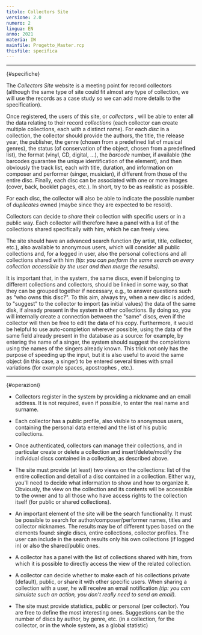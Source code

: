 ```yaml
---
titolo: Collectors Site
versione: 2.0
numero: 2
lingua: EN
anno: 2021
materia: IW
mainfile: Progetto_Master.rcp
thisfile: specifica
---
```


-------

{#specifiche}

The *Collectors Site* website is a meeting point for record collectors (although the same type of site could fit almost any type of collection, we will use the records as a case study so we can add more details to the specification).

Once registered, the users of this site, or *collectors* , will be able to enter all the data relating to their record *collections* (each collector can create multiple collections, each with a distinct name). For each *disc* in a collection, the collector should provide the authors, the title, the release year, the publisher, the genre (chosen from a predefined list of musical genres), the status (of conservation of the object, chosen from a predefined list), the format (vinyl, CD, digital, ...), the *barcode* number, if available (the barcodes guarantee the unique identification of the element), and then obviously the track list, each with title, duration, and information on composer and performer (singer, musician), if different from those of the entire disc. Finally, each disc can be associated with one or more images (cover, back, booklet pages, etc.). In short, try to be as realistic as possible.

For each disc, the collector will also be able to indicate the possible number of *duplicates* owned (maybe since they are expected to be resold).

Collectors can decide to *share* their collection with specific users or in a public way. Each collector will therefore have a panel with a list of the collections shared specifically with him, which he can freely view.

The site should have an advanced search function (by artist, title, collector, etc.), also available to anonymous users, which will consider all public collections and, for a logged in user, also the personal collections and all collections shared with him *(tip: you
can perform the same search on every collection accessible by the user and then
merge the results)*.

It is important that, in the system, the same discs, even if belonging to different collections and collectors, should be linked in some way, so that they can be grouped together if necessary, e.g., to answer questions such as "who owns this disc?". To this aim, always try, when a new disc is added, to "suggest" to the collector to import (as initial values) the data of the same disk, if already present in the system in other collections. By doing so, you will internally create a connection between the "same" discs, even if the collector will then be free to edit the data of his copy. Furthermore, it would be helpful to use auto-completion wherever possible, using the data of the same field already present in the database as a source: for example, by entering the name of a singer, the system should suggest the completions using the names of the singers already known. This trick not only has the purpose of speeding up the input, but it is also useful to avoid the same object (in this case, a singer) to be entered several times with small variations (for example spaces, apostrophes , etc.).

-------

{#operazioni}

- Collectors register in the system by providing a nickname and an email address. It is not required, even if possible, to enter the real name and surname.

- Each collector has a public profile, also visible to anonymous users, containing the personal data entered and the list of his public collections.

- Once authenticated, collectors can manage their collections, and in particular create or delete a collection and insert/delete/modify the individual discs contained in a collection, as described above.

- The site must provide (at least) two views on the collections: list of the entire collection and detail of a disc contained in a collection. Either way, you'll need to decide what information to show and how to organize it. Obviously, the view on the collection and its contents will be accessible to the owner and to all those who have access rights to the collection itself (for public or shared collections).

- An important element of the site will be the search functionality. It must be possible to search for author/composer/performer names, titles and collector nicknames. The results may be of different types based on the elements found: single discs, entire collections, collector profiles. The user can include in the search results only his own collections (if logged in) or also the shared/public ones.

- A collector has a panel with the list of collections shared with him, from which it is possible to directly access the view of the related collection.

- A collector can decide whether to make each of his collections private (default), public, or share it with other specific users. When sharing a collection with a user, he will receive an email notification *(tip: you can simulate such an action, you don't really need to
  send an email).*

- The site must provide statistics, public or personal (per collector). You are free to define the most interesting ones. Suggestions can be the number of discs by author, by genre, etc. (in a collection, for the collector, or in the whole system, as a global statistic)  
